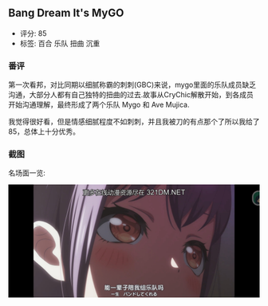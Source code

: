 ## Bang Dream It's MyGO

* 评分: 85
* 标签: 百合 乐队 扭曲 沉重

### 番评

第一次看邦，对比同期以细腻称霸的刺刺(GBC)来说，mygo里面的乐队成员缺乏沟通，大部分人都有自己独特的扭曲的过去.故事从CryChic解散开始，到各成员开始沟通理解，最终形成了两个乐队 Mygo 和 Ave Mujica.

我觉得很好看，但是情感细腻程度不如刺刺，并且我被刀的有点那个了所以我给了85，总体上十分优秀。

### 截图

名场面一览:

![一辈子乐队](static\名场面\一辈子乐队.jpg)
